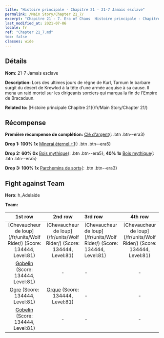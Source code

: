 ```yaml
---
title: "Histoire principale - Chapitre 21 - 21-7 Jamais esclave"
permalink: /Main Story/Chapter 21_7/
excerpt: "Chapitre 21 - 7. Era of Chaos  Histoire principale - Chapitre 21_7. 21-7 Jamais esclave"
last_modified_at: 2021-07-06
locale: fr
ref: "Chapter 21_7.md"
toc: false
classes: wide
---
```


## Détails

 **Nom:** 21-7 Jamais esclave

 **Description:** Lors des ultimes jours de règne de Kurl, Tarnum le barbare surgit du désert de Krewlod à la tête d'une armée acquise à sa cause. Il mena un raid mortel sur les dirigeants sorciers qui marqua la fin de l'Empire de Bracaduun.

 **Related to:** [Histoire principale Chapitre 21](/fr/Main Story/Chapter 21/)

## Récompense

 **Première récompense de complétion:** [Clé d'argent](/ItemsFR/con_693/){: .btn .btn--era3}

 **Drop 1:** **100% 1x** [Minerai éternel +1](/ItemsFR/mat_68/){: .btn .btn--era5}

 **Drop 2:** **60% 0x** [Bois mythique](/ItemsFR/mat_62/){: .btn .btn--era5}, **40% 1x** [Bois mythique](/ItemsFR/mat_62/){: .btn .btn--era5}

 **Drop 3:** **100% 1x** [Parchemins de sorts](/ItemsFR/con_694/){: .btn .btn--era3}


## Fight against Team
 **Hero:** h_Adelaide

 **Team:**


  | 1st row | 2nd row | 3rd row | 4th row |
  |:----:|:----:|:----|:----:|
  | [Chevaucheur de loup](/fr/units/Wolf Rider/) (Score: 134444, Level:81)  | [Chevaucheur de loup](/fr/units/Wolf Rider/) (Score: 134444, Level:81)  | [Chevaucheur de loup](/fr/units/Wolf Rider/) (Score: 134444, Level:81)  | [Chevaucheur de loup](/fr/units/Wolf Rider/) (Score: 134444, Level:81)  |
  | [Gobelin](/fr/units/Goblin/) (Score: 134444, Level:81)  | - | - | - |
  | [Ogre](/fr/units/Ogre/) (Score: 134444, Level:81)  | [Orque](/fr/units/Orc/) (Score: 134444, Level:81)  | - | - |
  | [Gobelin](/fr/units/Goblin/) (Score: 134444, Level:81)  | - | - | - |



